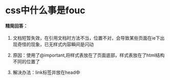 # css中什么事是fouc

#### 精简回答：

1. 文档短暂失效，在引用文档时方法不当，位置不对，会导致某些页面在ie下出现奇怪的现象，已无样式内容瞬间是闪动

2. 原因：使用了@important,将样式表放在了页面底部，样式表放在了html结构不同的位置了

3. 解决办法：link标签并放在head中
